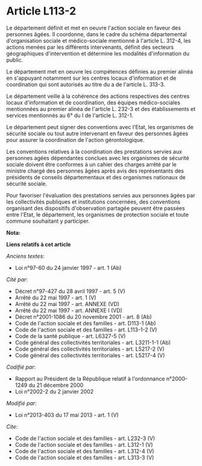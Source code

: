 # Article L113-2

Le département définit et met en oeuvre l'action sociale en faveur des personnes âgées. Il coordonne, dans le cadre du schéma
départemental d'organisation sociale et médico-sociale mentionné à l'article L. 312-4, les actions menées par les différents
intervenants, définit des secteurs géographiques d'intervention et détermine les modalités d'information du public. 

Le département met en oeuvre les compétences définies au premier alinéa en s'appuyant notamment sur les centres locaux
d'information et de coordination qui sont autorisés au titre du a de l'article L. 313-3. 

Le département veille à la cohérence des actions respectives des centres locaux d'information et de coordination, des équipes
médico-sociales mentionnées au premier alinéa de l'article L. 232-3 et des établissements et services mentionnés au 6° du I
de l'article L. 312-1. 

Le département peut signer des conventions avec l'Etat, les organismes de sécurité sociale ou tout autre intervenant en
faveur des personnes âgées pour assurer la coordination de l'action gérontologique. 

Les conventions relatives à la coordination des prestations servies aux personnes agées dépendantes conclues avec les
organismes de sécurité sociale doivent être conformes à un cahier des charges arrêté par le ministre chargé des personnes
âgées après avis des représentants des présidents de conseils départementaux et des organismes nationaux de sécurité
sociale. 

Pour favoriser l'évaluation des prestations servies aux personnes âgées par les collectivités publiques et institutions
concernées, des conventions organisant des dispositifs d'observation partagée peuvent être passées entre l'Etat, le
département, les organismes de protection sociale et toute commune souhaitant y participer.

**Nota:**



**Liens relatifs à cet article**

_Anciens textes_:

  - Loi n°97-60 du 24 janvier 1997 - art. 1 (Ab)

_Cité par_:

  - Décret n°97-427 du 28 avril 1997 - art. 5 (V)
  - Arrêté du 22 mai 1997 - art. 1 (V)
  - Arrêté du 22 mai 1997 - art. ANNEXE (VD)
  - Arrêté du 22 mai 1997 - art. ANNEXE I (VD)
  - Décret n°2001-1086 du 20 novembre 2001 - art. 8 (Ab)
  - Code de l'action sociale et des familles - art. D113-1 (Ab)
  - Code de l'action sociale et des familles - art. L113-1-2 (V)
  - Code de la santé publique - art. L6327-5 (V)
  - Code général des collectivités territoriales - art. L3211-1-1 (Ab)
  - Code général des collectivités territoriales - art. L5217-2 (V)
  - Code général des collectivités territoriales - art. L5217-4 (V)

_Codifié par_:

  - Rapport au Président de la République relatif à l'ordonnance n°2000-1249 du 21 décembre 2000
  - Loi n°2002-2 du 2 janvier 2002

_Modifié par_:

  - Loi n°2013-403 du 17 mai 2013 - art. 1 (V)

_Cite_:

  - Code de l'action sociale et des familles - art. L232-3 (V)
  - Code de l'action sociale et des familles - art. L312-1 (V)
  - Code de l'action sociale et des familles - art. L312-4 (V)
  - Code de l'action sociale et des familles - art. L313-3 (V)
